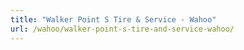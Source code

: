 ```yaml
---
title: "Walker Point S Tire & Service - Wahoo"
url: /wahoo/walker-point-s-tire-and-service-wahoo/
---
```

